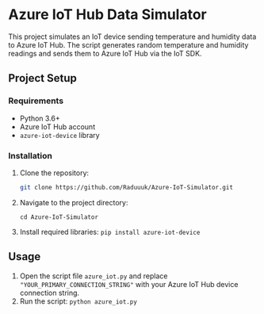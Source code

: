 # Azure IoT Hub Data Simulator

This project simulates an IoT device sending temperature and humidity data to Azure IoT Hub. The script generates random temperature and humidity readings and sends them to Azure IoT Hub via the IoT SDK.

## Project Setup

### Requirements
- Python 3.6+
- Azure IoT Hub account
- `azure-iot-device` library

### Installation

1. Clone the repository:
   ```bash
   git clone https://github.com/Raduuuk/Azure-IoT-Simulator.git
2. Navigate to the project directory:

   `cd Azure-IoT-Simulator`

3. Install required libraries:
   `pip install azure-iot-device`
## Usage
1. Open the script file `azure_iot.py` and replace `"YOUR_PRIMARY_CONNECTION_STRING"` with your Azure IoT Hub device connection string.
2. Run the script:
`python azure_iot.py`
